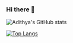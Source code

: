 ### Hi there 👋

<!--
**adithgit/adithgit** is a ✨ _special_ ✨ repository because its `README.md` (this file) appears on your GitHub profile.

Here are some ideas to get you started:

- 🔭 I’m currently working on ...
- 🌱 I’m currently learning ...
- 👯 I’m looking to collaborate on ...
- 🤔 I’m looking for help with ...
- 💬 Ask me about ...
- 📫 How to reach me: ...
- 😄 Pronouns: ...
- ⚡ Fun fact: ...
-->

![Adithya's GitHub stats](https://github-readme-stats.vercel.app/api?username=adithgit&count_private=true)




[![Top Langs](https://github-readme-stats.vercel.app/api/top-langs/?username=adithgit)](https://github.com/anuraghazra/github-readme-stats)